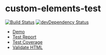 # custom-elements-test

[![Build Status](https://travis-ci.org/worthoid/test.svg?branch=master)](https://travis-ci.org/worthoid/test)
[![devDependency Status](https://david-dm.org/worthoid/test.svg)](https://david-dm.org/worthoid/test#info=devDependencies)

* [Demo](https://worthoid.github.io/test)
* [Test Report](https://worthoid.github.io/test/reports/ChromeHeadless)
* [Test Coverage](https://worthoid.github.io/test/reports/ChromeHeadless/coverage)
* [Validate HTML](https://validator.w3.org/nu/?showoutline=yes&showimagereport=yes&doc=https%3A%2F%2Fworthoid.github.io%2Ftest)

